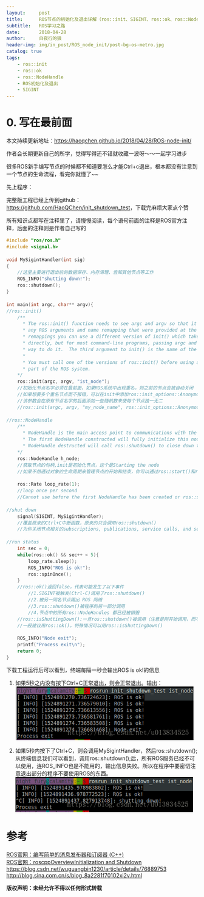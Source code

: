 ```yaml
---
layout:     post
title:      ROS节点的初始化及退出详解（ros::init、SIGINT、ros::ok、ros::NodeHandle）
subtitle:   ROS学习之路
date:       2018-04-28
author:     白夜行的狼
header-img: img/in_post/ROS_node_init/post-bg-os-metro.jpg
catalog: true
tags:
    - ros::init
    - ros::ok
    - ros::NodeHandle
    - ROS初始化及退出
    - SIGINT
--- 
```


# 0. 写在最前面
本文持续更新地址：<https://haoqchen.github.io/2018/04/28/ROS-node-init/>

作者会长期更新自己的所学，觉得写得还不错就收藏一波呀～～一起学习进步

很多ROS新手编写节点的时候都不知道要怎么才能Ctrl+c退出，根本都没有注意到一个节点的生命流程，看完你就懂了~~

先上程序：

完整版工程已经上传到github：<https://github.com/HaoQChen/init_shutdown_test>，下载完麻烦大家点个赞

所有知识点都写在注释里了，请慢慢阅读，每个语句前面的注释是ROS官方注释，后面的注释则是作者自己写的

```cpp
#include "ros/ros.h"
#include <signal.h>

void MySigintHandler(int sig)
{
    //这里主要进行退出前的数据保存、内存清理、告知其他节点等工作
    ROS_INFO("shutting down!");
    ros::shutdown();
}

int main(int argc, char** argv){
//ros::init()
    /**
      * The ros::init() function needs to see argc and argv so that it can perform
      * any ROS arguments and name remapping that were provided at the command line. For programmatic
      * remappings you can use a different version of init() which takes remappings
      * directly, but for most command-line programs, passing argc and argv is the easiest
      * way to do it.  The third argument to init() is the name of the node.
      *
      * You must call one of the versions of ros::init() before using any other
      * part of the ROS system.
    */
    ros::init(argc, argv, "ist_node");
    //初始化节点名字必须在最前面，如果ROS系统中出现重名，则之前的节点会被自动关闭
    //如果想要多个重名节点而不报错，可以在init中添加ros::init_options::AnonymousName参数
    //该参数会在原有节点名字的后面添加一些随机数来使每个节点独一无二
    //ros::init(argc, argv, "my_node_name", ros::init_options::AnonymousName);

//ros::NodeHandle
    /**
      * NodeHandle is the main access point to communications with the ROS system.
      * The first NodeHandle constructed will fully initialize this node, and the last
      * NodeHandle destructed will call ros::shutdown() to close down the node.
    */
    ros::NodeHandle h_node;
    //获取节点的句柄,init是初始化节点，这个是Starting the node
    //如果不想通过对象的生命周期来管理节点的开始和结束，你可以通过ros::start()和ros::shutdown() 来自己管理节点。
    
    ros::Rate loop_rate(1);
    //loop once per second
    //Cannot use before the first NodeHandle has been created or ros::start() has been called.

//shut down
    signal(SIGINT, MySigintHandler);
    //覆盖原来的Ctrl+C中断函数，原来的只会调用ros::shutdown()
    //为你关闭节点相关的subscriptions, publications, service calls, and service servers，退出进程

//run status
    int sec = 0;
    while(ros::ok() && sec++ < 5){
        loop_rate.sleep();
        ROS_INFO("ROS is ok!");
        ros::spinOnce();
    }
    //ros::ok()返回false，代表可能发生了以下事件
        //1.SIGINT被触发(Ctrl-C)调用了ros::shutdown()
        //2.被另一同名节点踢出 ROS 网络
        //3.ros::shutdown()被程序的另一部分调用
        //4.节点中的所有ros::NodeHandles 都已经被销毁
    //ros::isShuttingDown():一旦ros::shutdown()被调用（注意是刚开始调用，而不是调用完毕），就返回true
    //一般建议用ros::ok()，特殊情况可以用ros::isShuttingDown()

    ROS_INFO("Node exit");
    printf("Process exit\n");
    return 0;
}
```
下载工程运行后可以看到，终端每隔一秒会输出ROS is ok!的信息

1. 如果5秒之内没有按下Ctrl+C正常退出，则会正常退出。输出：
![without5s](/img/in_post/ROS_node_init/without5s.png)

2. 如果5秒内按下了Ctrl+C，则会调用MySigintHandler，然后ros::shutdown();从终端信息我们可以看到，调用ros::shutdown();后，所有ROS服务已经不可以使用，连ROS_INFO也是不能用的，输出信息失败。所以在程序中要密切注意退出部分的程序不要使用ROS的东西。
![within5s](/img/in_post/ROS_node_init/within5s.png)

# 参考
[ROS官网：编写简单的消息发布器和订阅器 (C++)](http://wiki.ros.org/cn/ROS/Tutorials/WritingPublisherSubscriber%28c%2B%2B%29)  
[ROS官网：roscppOverviewInitialization and Shutdown](http://wiki.ros.org/roscpp/Overview/Initialization%20and%20Shutdown)  
<https://blog.csdn.net/wuguangbin1230/article/details/76889753>  
<http://blog.sina.com.cn/s/blog_8a2281f70102xi2v.html>  

  
**版权声明：未经允许不得以任何形式转载**
